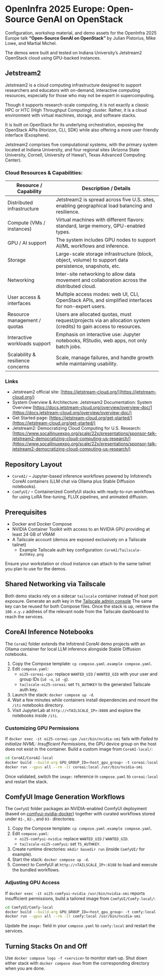 # OpenInfra 2025 Europe: Open-Source GenAI on OpenStack

Configuration, workshop material, and demo assets for the OpenInfra 2025 Europe talk **“Open-Source GenAI on OpenStack”** by Julian Pistorius, Mike Lowe, and Martial Michel.

The demos were built and tested on Indiana University’s Jetstream2 OpenStack cloud using GPU-backed instances.

## Jetstream2

Jetstream2 is a cloud computing infrastructure designed to support researchers and educators with on-demand, interactive computing resources, especially for those who may not be expert in supercomputing.

Though it supports research-scale computing, it is not exactly a classic HPC or HTC (High Throughput Computing) cluster. Rather, it is a cloud environment with virtual machines, storage, and software stacks.  

It is built on OpenStack for its underlying orchestration, exposing the OpenStack APIs (Horizon, CLI, SDK) while also offering a more user-friendly interface (Exosphere).

Jetstream2 comprises five computational systems, with the primary system located at Indiana University, and four regional sites (Arizona State University, Cornell, University of Hawaiʻi, Texas Advanced Computing Center).

### Cloud Resources & Capabilities:

| Resource / Capability | Description / Details |
| --- | --- |
| Distributed infrastructure | Jetstream2 is spread across five U.S. sites, enabling geographical load balancing and resilience. |
| Compute (VMs / instances) | Virtual machines with different flavors: standard, large memory, GPU-enabled types. |
| GPU / AI support | The system includes GPU nodes to support AI/ML workflows and inference. |
| Storage | Large-scale storage infrastructure (block, object, volume) to support data persistence, snapshots, etc. |
| Networking | Inter-site networking to allow data movement and collaboration across the distributed cloud. |
| User access & interfaces | Multiple access modes: web UI, CLI, OpenStack APIs, and simplified interfaces for non-expert users. |
| Resource management / quotas | Users are allocated quotas, must request/projects via an allocation system (credits) to gain access to resources. |
| Interactive workloads support | Emphasis on interactive use: Jupyter notebooks, RStudio, web apps, not only batch jobs. |
| Scalability & resilience concerns | Scale, manage failures, and handle growth while maintaining usability. |

### Links

- Jetstream2 official site: [https://jetstream-cloud.org/](https://jetstream-cloud.org/)
- System Overview & Architecture: Jetstream2 Documentation: System Overview [https://docs.jetstream-cloud.org/overview/overview-doc/](https://docs.jetstream-cloud.org/overview/overview-doc/)
- Get Started page: [https://jetstream-cloud.org/get-started/](https://jetstream-cloud.org/get-started/)
- Jetstream2: Democratizing Cloud Computing for U.S. Research: [https://www.socallinuxexpo.org/scale/22x/presentations/sponsor-talk-jetstream2-democratizing-cloud-computing-us-research/](https://www.socallinuxexpo.org/scale/22x/presentations/sponsor-talk-jetstream2-democratizing-cloud-computing-us-research/)

## Repository Layout

- `CoreAI/` – Jupyter-based inference workflows powered by Infotrend’s CoreAI containers (LLM chat via Ollama plus Stable Diffusion notebooks).
- `ComfyUI/` – Containerized ComfyUI stacks with ready-to-run workflows for using LoRA fine-tuning, FLUX pipelines, and animated diffusion.

## Prerequisites

- Docker and Docker Compose
- NVIDIA Container Toolkit with access to an NVIDIA GPU providing at least 24 GB of VRAM
- A Tailscale account (demos are exposed exclusively on a Tailscale tailnet)
  - Example Tailscale auth key configuration: `CoreAI/Tailscale-AuthKey.png`

Ensure your workstation or cloud instance can attach to the same tailnet you plan to use for the demos.

## Shared Networking via Tailscale

Both demo stacks rely on a sidecar `tailscale` container instead of host port exposure. 
Generate an auth key in the [Tailscale admin console](https://login.tailscale.com/admin/settings/keys)
The same key can be reused for both Compose files. 
Once the stack is up, retrieve the `100.x.y.z` address of the relevant node from the Tailscale dashboard to reach the services.

## CoreAI Inference Notebooks

The `CoreAI` folder extends the Infotrend CoreAI demo projects with an Ollama container for local LLM inference alongside Stable Diffusion notebooks.

1. Copy the Compose template: `cp compose.yaml.example compose.yaml`.
2. Edit `compose.yaml`:
   - `oi25-coreai-cpo`: replace `WANTED_UID` / `WANTED_GID` with your user and group IDs (`id -u`, `id -g`).
   - `tailscale-oi25-coreai`: set `TS_AUTHKEY` to the generated Tailscale auth key.
3. Launch the stack: `docker compose up -d`.
4. Wait a few minutes while containers install dependencies and mount the `/iti` notebooks directory.
5. Visit JupyterLab at `http://<TAILSCALE_IP>:8888` and explore the notebooks inside `/iti`.

### Customizing GPU Permissions

If `docker exec -it oi25-coreai-cpo /usr/bin/nvidia-smi` fails with *Failed to initialize NVML: Insufficient Permissions*, the GPU device group on the host does not exist in the container. Build a custom image from `CoreAI-local/`:

```bash
cd CoreAI/CoreAI-local
docker build --build-arg GPU_GROUP_ID=<host_gpu_group> -t coreai:local .
docker run --gpus all --rm -it coreai:local /usr/bin/nvidia-smi
```

Once validated, switch the `image:` reference in `compose.yaml` to `coreai:local` and restart the stack.

## ComfyUI Image Generation Workflows

The `ComfyUI` folder packages an NVIDIA-enabled ComfyUI deployment (based on [comfyui-nvidia-docker](https://github.com/mmartial/comfyui-nvidia-docker)) together with curated workflows stored under `01-`, `02-`, and `03-` directories.

1. Copy the Compose template: `cp compose.yaml.example compose.yaml`.
2. Edit `compose.yaml`:
   - `oi25-comfyui-nvidia`: replace `WANTED_UID` / `WANTED_GID`.
   - `tailscale-oi25-comfyui`: set `TS_AUTHKEY`.
3. Create runtime directories: `mkdir basedir run` (inside `ComfyUI/` for example).
4. Start the stack: `docker compose up -d`.
5. Connect to ComfyUI at `http://<TAILSCALE_IP>:8188` to load and execute the bundled workflows.

### Adjusting GPU Access

If `docker exec -it oi25-comfyui-nvidia /usr/bin/nvidia-smi` reports insufficient permissions, build a tailored image from `ComfyUI/Comfy-local/`:

```bash
cd ComfyUI/Comfy-local
docker build --build-arg GPU_GROUP_ID=<host_gpu_group> -t comfy:local .
docker run --gpus all --rm -it comfy:local /usr/bin/nvidia-smi
```

Update the `image:` field in your `compose.yaml` to `comfy:local` and restart the services.

## Turning Stacks On and Off

Use `docker compose logs -f <service>` to monitor start-up. Shut down either stack with `docker compose down` from the corresponding directory when you are done.
